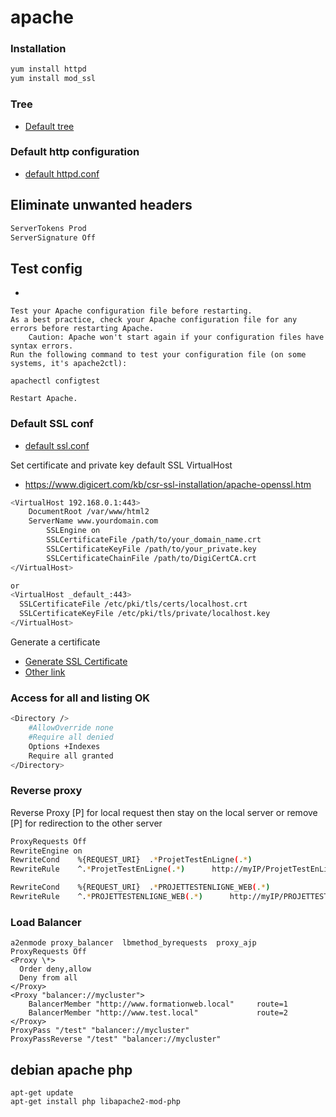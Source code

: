 # apache

### Installation
```bash
yum install httpd
yum install mod_ssl
```

### Tree
* [Default tree](tree.md)

### Default http configuration
* [default httpd.conf](httpd.conf.md)

## Eliminate unwanted headers

```bash
ServerTokens Prod
ServerSignature Off
```

## Test config
* 
```
Test your Apache configuration file before restarting.
As a best practice, check your Apache configuration file for any errors before restarting Apache.
    Caution: Apache won't start again if your configuration files have syntax errors.
Run the following command to test your configuration file (on some systems, it's apache2ctl):

apachectl configtest

Restart Apache. 
```

### Default SSL conf
* [default ssl.conf](ssl.conf.md)

Set certificate and private key default SSL VirtualHost 
* https://www.digicert.com/kb/csr-ssl-installation/apache-openssl.htm
```bash
<VirtualHost 192.168.0.1:443>
    DocumentRoot /var/www/html2
    ServerName www.yourdomain.com
        SSLEngine on
        SSLCertificateFile /path/to/your_domain_name.crt
        SSLCertificateKeyFile /path/to/your_private.key
        SSLCertificateChainFile /path/to/DigiCertCA.crt
</VirtualHost>

or 
<VirtualHost _default_:443>
  SSLCertificateFile /etc/pki/tls/certs/localhost.crt
  SSLCertificateKeyFile /etc/pki/tls/private/localhost.key
</VirtualHost>
```

Generate a certificate
* [Generate SSL Certificate](https://github.com/davidboukari/ssl)
* [Other link](generate_certificate.md)


### Access for all and listing OK
```bash
<Directory />
    #AllowOverride none
    #Require all denied
    Options +Indexes
    Require all granted
</Directory>
```

### Reverse proxy

Reverse Proxy [P] for local request then stay on the local server or remove [P] for redirection to the other server

```bash
ProxyRequests Off
RewriteEngine on
RewriteCond    %{REQUEST_URI}  .*ProjetTestEnLigne(.*)
RewriteRule    ^.*ProjetTestEnLigne(.*)      http://myIP/ProjetTestEnLigne$1 [P]

RewriteCond    %{REQUEST_URI}  .*PROJETTESTENLIGNE_WEB(.*)
RewriteRule    ^.*PROJETTESTENLIGNE_WEB(.*)      http://myIP/PROJETTESTENLIGNE_WEB$1 [P]
```

### Load Balancer

```balancer
a2enmode proxy_balancer  lbmethod_byrequests  proxy_ajp
ProxyRequests Off
<Proxy \*>
  Order deny,allow
  Deny from all
</Proxy>
<Proxy "balancer://mycluster">
    BalancerMember "http://www.formationweb.local"     route=1
    BalancerMember "http://www.test.local"             route=2
</Proxy>
ProxyPass "/test" "balancer://mycluster"
ProxyPassReverse "/test" "balancer://mycluster"
```

## debian apache php
```
apt-get update
apt-get install php libapache2-mod-php

```
